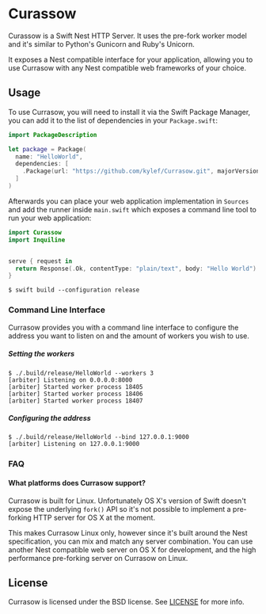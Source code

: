 # Curassow

Curassow is a Swift Nest HTTP Server. It uses the pre-fork worker model and
it's similar to Python's Gunicorn and Ruby's Unicorn.

It exposes a Nest compatible interface for your application, allowing you to
use Currasow with any Nest compatible web frameworks of your choice.

## Usage

To use Currasow, you will need to install it via the Swift Package Manager,
you can add it to the list of dependencies in your `Package.swift`:

```swift
import PackageDescription

let package = Package(
  name: "HelloWorld",
  dependencies: [
    .Package(url: "https://github.com/kylef/Currasow.git", majorVersion: 0, minor: 1),
  ]
)
```

Afterwards you can place your web application implementation in `Sources`
and add the runner inside `main.swift` which exposes a command line tool to
run your web application:

```swift
import Curassow
import Inquiline


serve { request in
  return Response(.Ok, contentType: "plain/text", body: "Hello World")
}
```

```shell
$ swift build --configuration release
```

### Command Line Interface

Currasow provides you with a command line interface to configure the
address you want to listen on and the amount of workers you wish to use.

##### Setting the workers

```shell
$ ./.build/release/HelloWorld --workers 3
[arbiter] Listening on 0.0.0.0:8000
[arbiter] Started worker process 18405
[arbiter] Started worker process 18406
[arbiter] Started worker process 18407
```

##### Configuring the address

```shell
$ ./.build/release/HelloWorld --bind 127.0.0.1:9000
[arbiter] Listening on 127.0.0.1:9000
```

### FAQ

#### What platforms does Currasow support?

Currasow is built for Linux. Unfortunately OS X's version of Swift doesn't
expose the underlying `fork()` API so it's not possible to implement a
pre-forking HTTP server for OS X at the moment.

This makes Currasow Linux only, however since it's built around the Nest
specification, you can mix and match any server combination. You can use
another Nest compatible web server on OS X for development, and the high
performance pre-forking server on Currasow on Linux.

## License

Currasow is licensed under the BSD license. See [LICENSE](LICENSE) for more
info.
